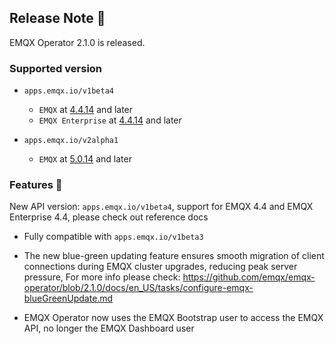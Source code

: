 ## Release Note 🍻

EMQX Operator 2.1.0 is released.

### Supported version

- `apps.emqx.io/v1beta4`

  - `EMQX` at [4.4.14](https://www.emqx.com/en/changelogs/broker/4.4.8) and later
  - `EMQX Enterprise` at [4.4.14](https://www.emqx.com/en/changelogs/enterprise/4.4.8) and later

- `apps.emqx.io/v2alpha1`

  - `EMQX` at [5.0.14](https://www.emqx.com/en/changelogs/broker/5.0.14) and later

### Features 🌈

New API version: `apps.emqx.io/v1beta4`, support for EMQX 4.4 and EMQX Enterprise 4.4, please check out reference docs

- Fully compatible with  `apps.emqx.io/v1beta3`
 
- The new blue-green updating feature ensures smooth migration of client connections during EMQX cluster upgrades, reducing peak server pressure, For more info please check: https://github.com/emqx/emqx-operator/blob/2.1.0/docs/en_US/tasks/configure-emqx-blueGreenUpdate.md

- EMQX Operator now uses the EMQX Bootstrap user to access the EMQX API, no longer the EMQX Dashboard user